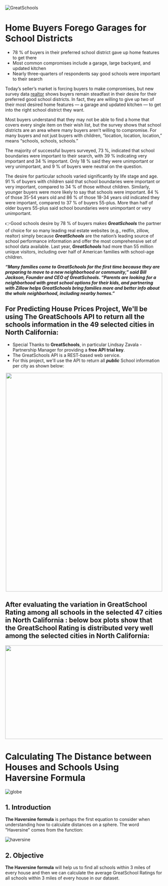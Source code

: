 ![GreatSchools](https://user-images.githubusercontent.com/67468718/102781273-44749a80-434c-11eb-946b-da7503def432.jpg)

# Home Buyers Forego Garages for School Districts
   * 78 % of buyers in their preferred school district gave up home features to get there
   * Most common compromises include a garage, large backyard, and updated kitchen
   * Nearly three-quarters of respondents say good schools were important to their search
 
Today’s seller’s market is forcing buyers to make compromises, but new survey data [realtor](http://wwww.realtor.com) shows buyers remain steadfast in their desire for their preferred good school districts. In fact, they are willing to give up two of their most desired home features — a garage and updated kitchen — to get into the right school district they want.

Most buyers understand that they may not be able to find a home that covers every single item on their wish list, but the survey shows that school districts are an area where many buyers aren’t willing to compromise. For many buyers and not just buyers with children, “location, location, location,” means “schools, schools, schools.”

The majority of successful buyers surveyed, 73 %, indicated that school boundaries were important to their search, with 39 % indicating very important and 34 % important. Only 18 % said they were unimportant or very unimportant, and 9 % of buyers were neutral on the question.

The desire for particular schools varied significantly by life stage and age. 91 % of buyers with children said that school boundaries were important or very important, compared to 34 % of those without children. Similarly, younger buyers were more likely to say that schools were important. 84 % of those 35-54 years old and 86 % of those 18-34 years old indicated they were important, compared to 37 % of buyers 55-plus. More than half of older buyers 55-plus said school boundaries were unimportant or very unimportant.

👉Good schools desire by 78 % of buyers makes ***GreatSchools*** the partner of choice for so many leading real estate websites (e.g., redfin, zillow, realtor) simply because ***GreatSchools*** are the nation’s leading source of school performance information and offer the most comprehensive set of school data available. Last year, ***GreatSchools*** had more than 55 million unique visitors, including over half of American families with school-age children.

***“Many families come to GreatSchools for the first time because they are preparing to move to a new neighborhood or community,” said Bill Jackson, Founder and CEO of GreatSchools. “Parents are looking for a neighborhood with great school options for their kids, and partnering with Zillow helps GreatSchools bring families more and better info about the whole neighborhood, including nearby homes.”***


## For Predicting House Prices Project, We'll be using The GreatSchools API to return all the schools information in the 49 selected cities in North California:
   * Special Thanks to **GreatSchools**, in particular Lindsay Zavala - Partnership Manager for providing a **free API trial key**.
   * The GreatSchools API is a REST-based web service.
   * For this project, we'll use the API to return all ***public*** School information per city as shown below:    
  
<p align="center">
  <img width="500" height="700" src="https://user-images.githubusercontent.com/67468718/102781300-50605c80-434c-11eb-8665-ba977e8b3be0.jpg">
</p>
   
## After evaluating the variation in GreatSchool Rating among all schools in the selected 47 cities in North California : below box plots show that the GreatSchool Rating is distributed very well among the selected cities in North California:

<p align="center">
  <img width="800" height="300" src="https://user-images.githubusercontent.com/67468718/102782406-25770800-434e-11eb-9bfa-c6987d7581cc.jpg">
</p>


# Calculating The Distance between Houses and Schools Using Haversine Formula


![globe](https://user-images.githubusercontent.com/67468718/116970776-6a506b00-ac6d-11eb-80a6-2922f6f28929.JPG)

## 1.  Introduction<a id='1_Introduction'></a>

**The Haversine formula** is perhaps the first equation to consider when understanding how to calculate distances on a sphere. The word "Haversine" comes from the function:

![haversine](https://user-images.githubusercontent.com/67468718/116973847-fe243600-ac71-11eb-9ad5-b7bb216deb41.JPG)

## 2. Objective

**The Haversine formula** will help us to find all schools within 3 miles of every house and then we can calculate the average GreatSchool Ratings for all schools within 3 miles of every house in our dataset.
   


